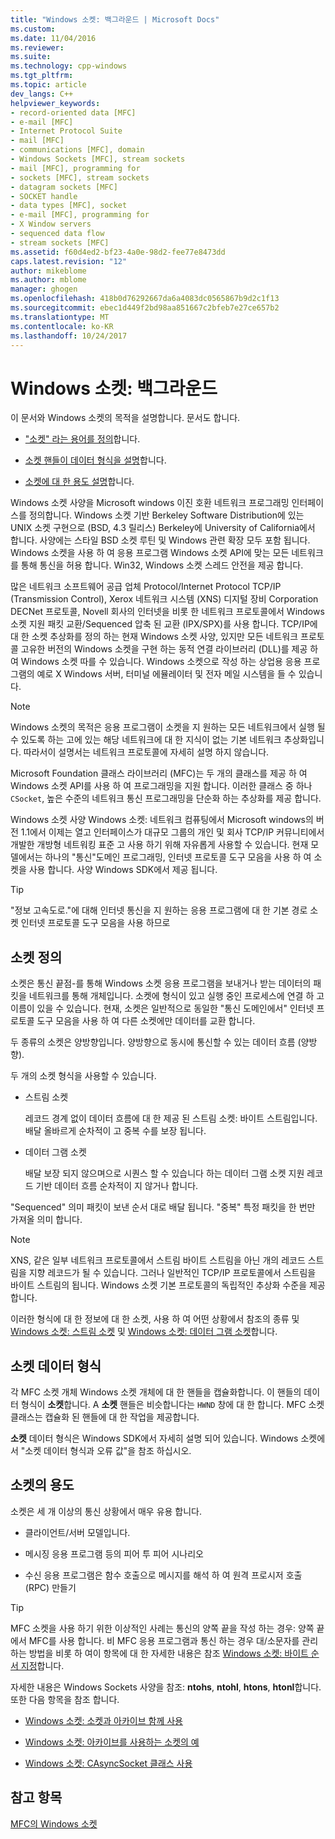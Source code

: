 ```yaml
---
title: "Windows 소켓: 백그라운드 | Microsoft Docs"
ms.custom: 
ms.date: 11/04/2016
ms.reviewer: 
ms.suite: 
ms.technology: cpp-windows
ms.tgt_pltfrm: 
ms.topic: article
dev_langs: C++
helpviewer_keywords:
- record-oriented data [MFC]
- e-mail [MFC]
- Internet Protocol Suite
- mail [MFC]
- communications [MFC], domain
- Windows Sockets [MFC], stream sockets
- mail [MFC], programming for
- sockets [MFC], stream sockets
- datagram sockets [MFC]
- SOCKET handle
- data types [MFC], socket
- e-mail [MFC], programming for
- X Window servers
- sequenced data flow
- stream sockets [MFC]
ms.assetid: f60d4ed2-bf23-4a0e-98d2-fee77e8473dd
caps.latest.revision: "12"
author: mikeblome
ms.author: mblome
manager: ghogen
ms.openlocfilehash: 418b0d76292667da6a4083dc0565867b9d2c1f13
ms.sourcegitcommit: ebec1d449f2bd98aa851667c2bfeb7e27ce657b2
ms.translationtype: MT
ms.contentlocale: ko-KR
ms.lasthandoff: 10/24/2017
---
```

# <a name="windows-sockets-background"></a>Windows 소켓: 백그라운드
이 문서와 Windows 소켓의 목적을 설명합니다. 문서도 합니다.  
  
-   ["소켓" 라는 용어를 정의](#_core_definition_of_a_socket)합니다.  
  
-   [소켓 핸들이 데이터 형식을 설명](#_core_the_socket_data_type)합니다.  
  
-   [소켓에 대 한 용도 설명](#_core_uses_for_sockets)합니다.  
  
 Windows 소켓 사양을 Microsoft windows 이진 호환 네트워크 프로그래밍 인터페이스를 정의합니다. Windows 소켓 기반 Berkeley Software Distribution에 있는 UNIX 소켓 구현으로 (BSD, 4.3 릴리스) Berkeley에 University of California에서 합니다. 사양에는 스타일 BSD 소켓 루틴 및 Windows 관련 확장 모두 포함 됩니다. Windows 소켓을 사용 하 여 응용 프로그램 Windows 소켓 API에 맞는 모든 네트워크를 통해 통신을 허용 합니다. Win32, Windows 소켓 스레드 안전을 제공 합니다.  
  
 많은 네트워크 소프트웨어 공급 업체 Protocol/Internet Protocol TCP/IP (Transmission Control), Xerox 네트워크 시스템 (XNS) 디지털 장비 Corporation DECNet 프로토콜, Novell 회사의 인터넷을 비롯 한 네트워크 프로토콜에서 Windows 소켓 지원 패킷 교환/Sequenced 압축 된 교환 (IPX/SPX)를 사용 합니다. TCP/IP에 대 한 소켓 추상화를 정의 하는 현재 Windows 소켓 사양, 있지만 모든 네트워크 프로토콜 고유한 버전의 Windows 소켓을 구현 하는 동적 연결 라이브러리 (DLL)를 제공 하 여 Windows 소켓 따를 수 있습니다. Windows 소켓으로 작성 하는 상업용 응용 프로그램의 예로 X Windows 서버, 터미널 에뮬레이터 및 전자 메일 시스템을 들 수 있습니다.  
  
> [!NOTE]
>  Windows 소켓의 목적은 응용 프로그램이 소켓을 지 원하는 모든 네트워크에서 실행 될 수 있도록 하는 고에 있는 해당 네트워크에 대 한 지식이 없는 기본 네트워크 추상화입니다. 따라서이 설명서는 네트워크 프로토콜에 자세히 설명 하지 않습니다.  
  
 Microsoft Foundation 클래스 라이브러리 (MFC)는 두 개의 클래스를 제공 하 여 Windows 소켓 API를 사용 하 여 프로그래밍을 지원 합니다. 이러한 클래스 중 하나 `CSocket`, 높은 수준의 네트워크 통신 프로그래밍을 단순화 하는 추상화를 제공 합니다.  
  
 Windows 소켓 사양 Windows 소켓: 네트워크 컴퓨팅에서 Microsoft windows의 버전 1.1에서 이제는 열고 인터페이스가 대규모 그룹의 개인 및 회사 TCP/IP 커뮤니티에서 개발한 개방형 네트워킹 표준 고 사용 하기 위해 자유롭게 사용할 수 있습니다. 현재 모델에서는 하나의 "통신"도메인 프로그래밍, 인터넷 프로토콜 도구 모음을 사용 하 여 소켓을 사용 합니다. 사양 Windows SDK에서 제공 됩니다.  
  
> [!TIP]
>  "정보 고속도로."에 대해 인터넷 통신을 지 원하는 응용 프로그램에 대 한 기본 경로 소켓 인터넷 프로토콜 도구 모음을 사용 하므로  
  
##  <a name="_core_definition_of_a_socket"></a>소켓 정의  
 소켓은 통신 끝점-를 통해 Windows 소켓 응용 프로그램을 보내거나 받는 데이터의 패킷을 네트워크를 통해 개체입니다. 소켓에 형식이 있고 실행 중인 프로세스에 연결 하 고 이름이 있을 수 있습니다. 현재, 소켓은 일반적으로 동일한 "통신 도메인에서" 인터넷 프로토콜 도구 모음을 사용 하 여 다른 소켓에만 데이터를 교환 합니다.  
  
 두 종류의 소켓은 양방향입니다. 양방향으로 동시에 통신할 수 있는 데이터 흐름 (양방향).  
  
 두 개의 소켓 형식을 사용할 수 있습니다.  
  
-   스트림 소켓  
  
     레코드 경계 없이 데이터 흐름에 대 한 제공 된 스트림 소켓: 바이트 스트림입니다. 배달 올바르게 순차적이 고 중복 수를 보장 됩니다.  
  
-   데이터 그램 소켓  
  
     배달 보장 되지 않으며으로 시퀀스 할 수 있습니다 하는 데이터 그램 소켓 지원 레코드 기반 데이터 흐름 순차적이 지 않거나 합니다.  
  
 "Sequenced" 의미 패킷이 보낸 순서 대로 배달 됩니다. "중복" 특정 패킷을 한 번만 가져올 의미 합니다.  
  
> [!NOTE]
>  XNS, 같은 일부 네트워크 프로토콜에서 스트림 바이트 스트림을 아닌 개의 레코드 스트림을 지향 레코드가 될 수 있습니다. 그러나 일반적인 TCP/IP 프로토콜에서 스트림을 바이트 스트림의 됩니다. Windows 소켓 기본 프로토콜의 독립적인 추상화 수준을 제공합니다.  
  
 이러한 형식에 대 한 정보에 대 한 소켓, 사용 하 여 어떤 상황에서 참조의 종류 및 [Windows 소켓: 스트림 소켓](../mfc/windows-sockets-stream-sockets.md) 및 [Windows 소켓: 데이터 그램 소켓](../mfc/windows-sockets-datagram-sockets.md)합니다.  
  
##  <a name="_core_the_socket_data_type"></a>소켓 데이터 형식  
 각 MFC 소켓 개체 Windows 소켓 개체에 대 한 핸들을 캡슐화합니다. 이 핸들의 데이터 형식이 **소켓**합니다. A **소켓** 핸들은 비슷합니다는 `HWND` 창에 대 한 합니다. MFC 소켓 클래스는 캡슐화 된 핸들에 대 한 작업을 제공합니다.  
  
 **소켓** 데이터 형식은 Windows SDK에서 자세히 설명 되어 있습니다. Windows 소켓에서 "소켓 데이터 형식과 오류 값"을 참조 하십시오.  
  
##  <a name="_core_uses_for_sockets"></a>소켓의 용도  
 소켓은 세 개 이상의 통신 상황에서 매우 유용 합니다.  
  
-   클라이언트/서버 모델입니다.  
  
-   메시징 응용 프로그램 등의 피어 투 피어 시나리오  
  
-   수신 응용 프로그램은 함수 호출으로 메시지를 해석 하 여 원격 프로시저 호출 (RPC) 만들기  
  
> [!TIP]
>  MFC 소켓을 사용 하기 위한 이상적인 사례는 통신의 양쪽 끝을 작성 하는 경우: 양쪽 끝에서 MFC를 사용 합니다. 비 MFC 응용 프로그램과 통신 하는 경우 대/소문자를 관리 하는 방법을 비롯 하 여이 항목에 대 한 자세한 내용은 참조 [Windows 소켓: 바이트 순서 지정](../mfc/windows-sockets-byte-ordering.md)합니다.  
  
 자세한 내용은 Windows Sockets 사양을 참조: **ntohs**, **ntohl**, **htons**, **htonl**합니다. 또한 다음 항목을 참조 합니다.  
  
-   [Windows 소켓: 소켓과 아카이브 함께 사용](../mfc/windows-sockets-using-sockets-with-archives.md)  
  
-   [Windows 소켓: 아카이브를 사용하는 소켓의 예](../mfc/windows-sockets-example-of-sockets-using-archives.md)  
  
-   [Windows 소켓: CAsyncSocket 클래스 사용](../mfc/windows-sockets-using-class-casyncsocket.md)  
  
## <a name="see-also"></a>참고 항목  
 [MFC의 Windows 소켓](../mfc/windows-sockets-in-mfc.md)

